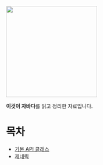 <img src="http://image.yes24.com/goods/15651484/XL" width="250"/>

**이것이 자바다**를 읽고 정리한 자료입니다.

# 목차

- [기본 API 클래스](./기본%20API%20클래스.md)
- [제네릭](./제네릭.md)